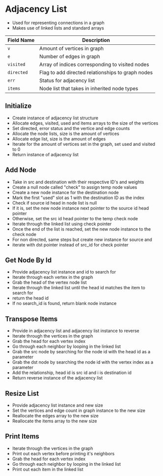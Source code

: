 
# Adjacency List

* Used for representing connections in a graph 
* Makes use of linked lists and standard arrays

| Field Name | Description |
| ---- | ---- |
| `v` | Amount of vertices in graph |
| `e` | Number of edges in graph |
| `visited` | Array of indices corresponding to visited nodes |
| `directed` | Flag to add directed relationships to graph nodes |
| `err` | Status for adjacency list |
| `items` | Node list that takes in inherited node types |

## Initialize 

* Create instance of adjacency list structure
* Allocate edges, visited, used and items arrays to the size of the vertices
* Set directed, error status and the vertice and edge counts
* Allocate the node lists, size is the amount of vertices
* Allocate edge list, size is the amount of edges
* Iterate for the amount of vertices set in the graph, set used and visited to 0
* Return instance of adjacency list

## Add Node

* Take in src and destination with their respective ID's and weights
* Create a null node called "check" to assign temp node values
* Create a new node instance for the destination node
* Mark the first "used" slot as 1 with the destination ID as the index
* Check if source id head in node list is null
* If it is, set the new node instance next pointer to the source id head pointer
* Otherwise, set the src id head pointer to the temp check node
* Iterate through the linked list using check pointer
* Once the end of the list is reached, set the new node instance to the check node
* For non directed, same steps but create new instance for source and 
* iterate with dst pointer instead of src_id for check pointer

## Get Node By Id

* Provide adjacency list instance and id to search for
* Iterate through each vertex in the graph
* Grab the head of the vertex node list
* Iterate through the linked list until the head id matches the item to search for
* return the head id
* If no search_id is found, return blank node instance

## Transpose Items 

* Provide in adjacency list and adjacency list instance to reverse
* Iterate through the vertices in the graph
* Grab the head for each vertex index
* Go through each neighbor by looping in the linked list
* Grab the src node by searching for the node id with the head id as a parameter
* Grab the dst node by searching the node id with the vertex index as a parameter
* Add the relationship, head id is src id and i is destination id
* Return reverse instance of the adjacency list

## Resize List

* Provide adjacency list instance and new size
* Set the vertices and edge count in graph instance to the new size
* Reallocate the edges array to the new size
* Reallocate the items array to the new size

## Print Items

* Iterate through the vertices in the graph
* Print out each vertex before printing it's neighbors
* Grab the head for each vertex index
* Go through each neighbor by looping in the linked list
* Print out each item in the linked list

